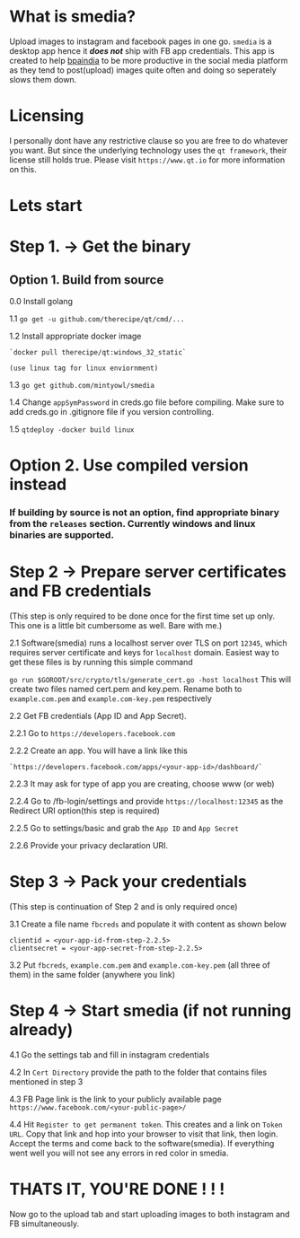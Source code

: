 # What is smedia?
Upload images to instagram and facebook pages in one go. `smedia` is a desktop app hence it ***does not*** ship with FB app credentials. This app is created to help [bpaindia](bpaindia.org) to be more productive in the social media platform as they tend to post(upload) images quite often and doing so seperately slows them down.

# Licensing
I personally dont have any restrictive clause so you are free to do whatever you want. But since the underlying technology uses the `qt framework`, their license still holds true. Please visit `https://www.qt.io` for more information on this.

# Lets start

# Step 1. -> Get the binary

## Option 1. Build from source

0.0 Install golang
 
1.1 `go get -u github.com/therecipe/qt/cmd/...`

1.2 Install appropriate docker image 

    `docker pull therecipe/qt:windows_32_static` 
    
    (use linux tag for linux enviornment)

1.3 `go get github.com/mintyowl/smedia`

1.4 Change `appSymPassword` in creds.go file before compiling. Make sure to add creds.go in .gitignore file if you version controlling.

1.5 `qtdeploy -docker build linux`


# Option 2. Use compiled version instead
### If building by source is not an option, find appropriate binary from the `releases` section. Currently windows and linux binaries are supported.

# Step 2 -> Prepare server certificates and FB credentials
(This step is only required to be done once for the first time set up only. This one is a little bit cumbersome as well. Bare with me.)

2.1 Software(smedia) runs a localhost server over TLS on port `12345`, which requires server certificate and keys for `localhost` domain. Easiest way to get these files is by running this simple command

`go run $GOROOT/src/crypto/tls/generate_cert.go -host localhost`
This will create two files named cert.pem and key.pem. Rename both to `example.com.pem` and `example.com-key.pem` respectively

2.2 Get FB credentials (App ID and App Secret). 

2.2.1 Go to `https://developers.facebook.com`

2.2.2 Create an app. You will have a link like this 

    `https://developers.facebook.com/apps/<your-app-id>/dashboard/`

2.2.3 It may ask for type of app you are creating, choose www (or web)

2.2.4 Go to /fb-login/settings and provide `https://localhost:12345` as the Redirect URI option(this step is required)

2.2.5 Go to settings/basic and grab the `App ID` and `App Secret`

2.2.6 Provide your privacy declaration URI. 

# Step 3 -> Pack your credentials
(This step is continuation of Step 2 and is only required once)

3.1 Create a file name `fbcreds` and populate it with content as shown below

    clientid = <your-app-id-from-step-2.2.5>
    clientsecret = <your-app-secret-from-step-2.2.5>

3.2 Put `fbcreds`, `example.com.pem` and `example.com-key.pem` (all three of them) in the same folder (anywhere you link)

# Step 4 -> Start smedia (if not running already)
4.1 Go the settings tab and fill in instagram credentials

4.2 In `Cert Directory` provide the path to the folder that contains files mentioned in step 3

4.3 FB Page link is the link to your publicly available page
    `https://www.facebook.com/<your-public-page>/`

4.4 Hit `Register to get permanent token`. This creates and a link on `Token URL`. Copy that link and hop into your browser to visit that link, then login. Accept the terms and come back to the software(smedia). If everything went well you will not see any errors in red color in smedia.

# THATS IT, YOU'RE DONE ! ! !

Now go to the upload tab and start uploading images to both instagram and FB simultaneously.


